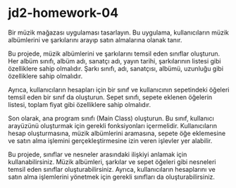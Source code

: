 # jd2-homework-04

Bir müzik mağazası uygulaması tasarlayın. Bu uygulama, kullanıcıların müzik albümlerini ve şarkılarını arayıp satın almalarına olanak tanır.

Bu projede, müzik albümlerini ve şarkılarını temsil eden sınıflar oluşturun. Her albüm sınıfı, albüm adı, sanatçı adı, yayın tarihi, şarkılarının listesi gibi özelliklere sahip olmalıdır. Şarkı sınıfı, adı, sanatçısı, albümü, uzunluğu gibi özelliklere sahip olmalıdır.

Ayrıca, kullanıcıların hesapları için bir sınıf ve kullanıcının sepetindeki öğeleri temsil eden bir sınıf da oluşturun. Sepet sınıfı, sepete eklenen öğelerin listesi, toplam fiyat gibi özelliklere sahip olmalıdır.

Son olarak, ana program sınıfı (Main Class) oluşturun. Bu sınıf, kullanıcı arayüzünü oluşturmak için gerekli fonksiyonları içermelidir. Kullanıcıların hesap oluşturmasına, müzik albümlerini aramasına, sepete öğe eklemesine ve satın alma işlemini gerçekleştirmesine izin veren işlevler yer alabilir.

Bu projede, sınıflar ve nesneler arasındaki ilişkiyi anlamak için kullanabilirsiniz. Müzik albümleri, şarkılar ve sepet öğeleri gibi nesneleri temsil eden sınıflar oluşturabilirsiniz. Ayrıca, kullanıcıların hesaplarını ve satın alma işlemlerini yönetmek için gerekli sınıfları da oluşturabilirsiniz.
